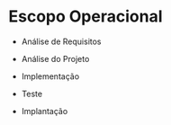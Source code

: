 # Escopo Operacional

- Análise de Requisitos



- Análise do Projeto



- Implementação



- Teste



- Implantação



